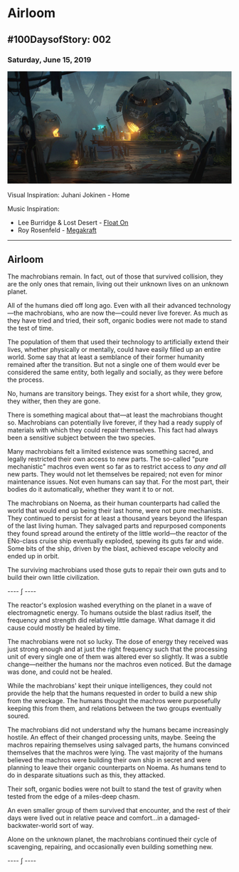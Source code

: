# Airloom

## #100DaysofStory: 002

### Saturday, June 15, 2019

![Airloom Visual Inspiration by Juhani Jokinen](airloom.jpg)

Visual Inspiration: Juhani Jokinen - Home

Music Inspiration:

- Lee Burridge & Lost Desert - [Float On](https://open.spotify.com/track/75WlyMbLjT56pcoS20kqd8)
- Roy Rosenfeld - [Megakraft](https://open.spotify.com/track/0Isa5eXwi5nj6yfbXzFecI)

---

## Airloom

The machrobians remain. In fact, out of those that survived collision, they are the only ones that remain, living out their unknown lives on an unknown planet.

All of the humans died off long ago. Even with all their advanced technology—the machrobians, who are now the—could never live forever. As much as they have tried and tried, their soft, organic bodies were not made to stand the test of time.

The population of them that used their technology to artificially extend their lives, whether physically or mentally, could have easily filled up an entire world. Some say that at least a semblance of their former humanity remained after the transition. But not a single one of them would ever be considered the same entity, both legally and socially, as they were before the process. 

No, humans are transitory beings. They exist for a short while, they grow, they wither, then they are gone.

There is something magical about that—at least the machrobians thought so. Machrobians can potentially live forever, if they had a ready supply of materials with which they could repair themselves. This fact had always been a sensitive subject between the two species.

Many machrobians felt a limited existence was something sacred, and legally restricted their own access to new parts. The so-called "pure mechanistic" machros even went so far as to restrict access to _any and all_ new parts. They would not let themselves be repaired; not even for minor maintenance issues. Not even humans can say that. For the most part, their bodies do it automatically, whether they want it to or not.

The machrobians on Noema, as their human counterparts had called the world that would end up being their last home, were not pure mechanists. They continued to persist for at least a thousand years beyond the lifespan of the last living human. They salvaged parts and repurposed components they found spread around the entirety of the little world—the reactor of the ENo-class cruise ship eventually exploded, spewing its guts far and wide. Some bits of the ship, driven by the blast, achieved escape velocity and ended up in orbit. 

The surviving machrobians used those guts to repair their own guts and to build their own little civilization.

---- ∫ ----

The reactor's explosion washed everything on the planet in a wave of electromagnetic energy. To humans outside the blast radius itself, the frequency and strength did relatively little damage. What damage it did cause could mostly be healed by time.

The machrobians were not so lucky. The dose of energy they received was just strong enough and at just the right frequency such that the processing unit of every single one of them was altered ever so slightly. It was a subtle change—neither the humans nor the machros even noticed. But the damage was done, and could not be healed.

While the machrobians' kept their unique intelligences, they could not provide the help that the humans requested in order to build a new ship from the wreckage. The humans thought the machros were purposefully keeping this from them, and relations between the two groups eventually soured.

The machrobians did not understand why the humans became increasingly hostile. An effect of their changed processing units, maybe. Seeing the machros repairing themselves using salvaged parts, the humans convinced themselves that the machros were lying. The vast majority of the humans believed the machros were building their own ship in secret and were planning to leave their organic counterparts on Noema. As humans tend to do in desparate situations such as this, they attacked.

Their soft, organic bodies were not built to stand the test of gravity when tested from the edge of a miles-deep chasm.

An even smaller group of them survived that encounter, and the rest of their days were lived out in relative peace and comfort...in a damaged-backwater-world sort of way.

Alone on the unknown planet, the machrobians continued their cycle of scavenging, repairing, and occasionally even building something new.

---- ∫ ----
